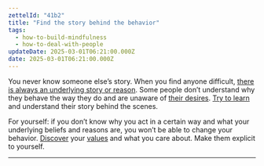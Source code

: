 ```yaml
---
zettelId: "41b2"
title: "Find the story behind the behavior"
tags:
  - how-to-build-mindfulness
  - how-to-deal-with-people
updateDate: 2025-03-01T06:21:00.000Z
date: 2025-03-01T06:21:00.000Z
---
```


You never know someone else’s story. When you find anyone difficult, [there is always an underlying story or reason](/notes/62b/). Some people don’t understand why they behave the way they do and are unaware of [their desires](/notes/7b/). [Try to learn](/notes/53d/) and understand their story behind the scenes.

For yourself: if you don’t know why you act in a certain way and what your underlying beliefs and reasons are, you won’t be able to change your behavior. [Discover](/notes/46h/) your [values](/notes/52/) and what you care about. Make them explicit to yourself.

---
